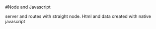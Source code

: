 #Node and Javascript

server and routes with straight node.
Html and data created with native javascript